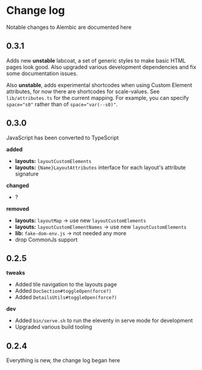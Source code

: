 # Change log

Notable changes to Alembic are documented here

## 0.3.1

Adds new **unstable** labcoat, a set of generic styles to make basic HTML pages look good.
Also upgraded various development dependencies and fix some documentation issues.

Also **unstable**, adds experimental shortcodes when using Custom Element attributes, for now there are shortcodes for scale-values. See `lib/attributes.ts` for the current mapping. For example, you can specify `space="s0"` rather than of `space="var(--s0)"`.

## 0.3.0

JavaScript has been converted to TypeScript

**added**

- **layouts:** `layoutCustomElements`
- **layouts:** `{Name}LayoutAttributes` interface for each layout's attribute signature

**changed**

- ?

**removed**

- **layouts:** `layoutMap` → use new `layoutCustomElements`
- **layouts:** `layoutCustomElementNames` → use new `layoutCustomElements`
- **lib:** `fake-dom-env.js` → not needed any more
- drop CommonJs support

## 0.2.5

**tweaks**

- Added tile navigation to the layouts page
- Added `DocSection#toggleOpen(force?)`
- Added `DetailsUtils#toggleOpen(force?)`

**dev**

- Added `bin/serve.sh` to run the eleventy in serve mode for development
- Upgraded various build tooling

## 0.2.4

Everything is new, the change log began here
